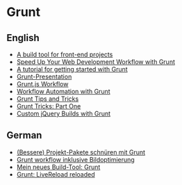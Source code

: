 Grunt
=====

English
-------

-	[A build tool for front-end projects](http://frederic-hemberger.de/artikel/grunt-buildtool-for-frontend-projects/)
-	[Speed Up Your Web Development Workflow with Grunt](http://sixrevisions.com/javascript/grunt-tutorial-01/)
-	[A tutorial for getting started with Grunt](http://www.justinmccandless.com/blog/A+Tutorial+for+Getting+Started+with+Grunt)
-	[Grunt-Presentation](http://andersjanmyr.github.io/grunt-presentation/#/)
-	[Grunt.js Workflow](http://www.merrickchristensen.com/articles/gruntjs-workflow.html)
-	[Workflow Automation with Grunt](http://abhishekdas.com/posts/automating-with-grunt/)
-	[Grunt Tips and Tricks](http://blog.ponyfoo.com/2013/11/13/grunt-tips-and-tricks)
-	[Grunt Tricks: Part One](http://dontkry.com/posts/code/grunt-tricks.html)
-	[Custom jQuery Builds with Grunt](http://javascriptplayground.com/blog/2013/04/custom-jquery-builds-with-grunt/)

German
------

-	[(Bessere) Projekt-Pakete schnüren mit Grunt](http://webkrauts.de/artikel/2012/build-tool-grunt)
-	[Grunt workflow inklusive Bildoptimierung](http://liechtenecker.at/grunt-workflow-inklusive-bildoptimierung/)
-	[Mein neues Build-Tool: Grunt](http://yellowled.de/archiv/36/Mein-neues-Build-Tool-Grunt.html)
-	[Grunt: LiveReload reloaded](http://yellowled.de/archiv/43/Grunt-LiveReload-reloaded.html)
